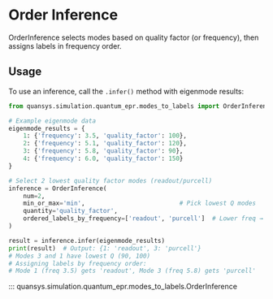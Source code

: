 # Order Inference

OrderInference selects modes based on quality factor (or frequency), then assigns labels in frequency order.

## Usage

To use an inference, call the `.infer()` method with eigenmode results:

```python
from quansys.simulation.quantum_epr.modes_to_labels import OrderInference

# Example eigenmode data
eigenmode_results = {
    1: {'frequency': 3.5, 'quality_factor': 100},
    2: {'frequency': 5.1, 'quality_factor': 120}, 
    3: {'frequency': 5.8, 'quality_factor': 90},
    4: {'frequency': 6.0, 'quality_factor': 150}
}

# Select 2 lowest quality factor modes (readout/purcell)
inference = OrderInference(
    num=2,
    min_or_max='min',                          # Pick lowest Q modes
    quantity='quality_factor',
    ordered_labels_by_frequency=['readout', 'purcell']  # Lower freq → readout
)

result = inference.infer(eigenmode_results)
print(result)  # Output: {1: 'readout', 3: 'purcell'}
# Modes 3 and 1 have lowest Q (90, 100)  
# Assigning labels by frequency order:
# Mode 1 (freq 3.5) gets 'readout', Mode 3 (freq 5.8) gets 'purcell'
```

::: quansys.simulation.quantum_epr.modes_to_labels.OrderInference